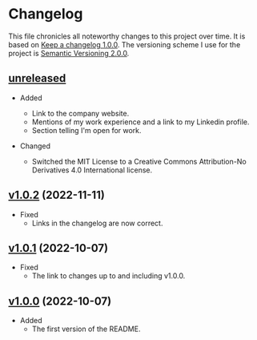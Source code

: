 # Changelog

This file chronicles all noteworthy changes to this project over time. It is based on [Keep a changelog 1.0.0](https://keepachangelog.com/en/1.0.0/). The versioning scheme I use for the project is [Semantic Versioning 2.0.0](https://semver.org/).

## [unreleased]

- Added
    - Link to the company website.
    - Mentions of my work experience and a link to my Linkedin profile.
    - Section telling I'm open for work.
    
- Changed
    - Switched the MIT License to a Creative Commons Attribution-No Derivatives 4.0 International license.

## [v1.0.2] (2022-11-11)

-   Fixed
    -   Links in the changelog are now correct.

## [v1.0.1] (2022-10-07)

-   Fixed
    -   The link to changes up to and including v1.0.0.

## [v1.0.0] (2022-10-07)

-   Added
    -   The first version of the README.


[unreleased]: https://github.com/jn-programutveckling/.github/compare/v1.0.2…HEAD
[v1.0.2]: https://github.com/jn-programutveckling/.github/compare/v1.0.1…v1.0.2
[v1.0.1]: https://github.com/jn-programutveckling/.github/compare/v1.0.0…v1.0.1
[v1.0.0]: https://github.com/jn-programutveckling/.github/compare/57ab3d6a1d8dedf290785314b6b497cd6ca185d6…v1.0.0